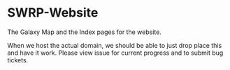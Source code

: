 # SWRP-Website
The Galaxy Map and the Index pages for the website.

When we host the actual domain, we should be able to just drop place this and have it work.
Please view issue for current progress and to submit bug tickets.
